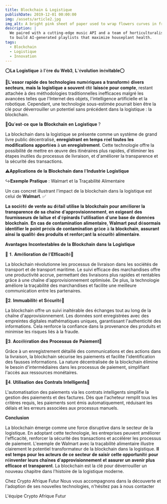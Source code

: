 ```yaml
---
title: Blockchain & Logistique
publishDate: 2019-12-01 00:00:00
img: /assets/article2.jpg
img_alt: A bright pink sheet of paper used to wrap flowers curves in front of rich blue background
description: |
  We paired with a cutting-edge music API and a team of horticulturalists
  to build AI-generated playlists that maximize houseplant health.
tags:
  - Blockchain
  - Logistique
  - Innovation
---
```


⭕𝐋𝐚 𝐋𝐨𝐠𝐢𝐬𝐭𝐢𝐪𝐮𝐞 à 𝐥'è𝐫𝐞 𝐝𝐮 𝐖𝐞𝐛𝟑, 𝐋'é𝐯𝐨𝐥𝐮𝐭𝐢𝐨𝐧 𝐢𝐧é𝐯𝐢𝐭𝐚𝐛𝐥𝐞⭕

📌𝐋'𝐞𝐬𝐬𝐨𝐫 𝐫𝐚𝐩𝐢𝐝𝐞 𝐝𝐞𝐬 𝐭𝐞𝐜𝐡𝐧𝐨𝐥𝐨𝐠𝐢𝐞𝐬 𝐧𝐮𝐦é𝐫𝐢𝐪𝐮𝐞𝐬 𝐚 𝐭𝐫𝐚𝐧𝐬𝐟𝐨𝐫𝐦é 𝐝𝐢𝐯𝐞𝐫𝐬 𝐬𝐞𝐜𝐭𝐞𝐮𝐫𝐬, 𝐦𝐚𝐢𝐬 𝐥𝐚 𝐥𝐨𝐠𝐢𝐬𝐭𝐢𝐪𝐮𝐞 𝐚 𝐬𝐨𝐮𝐯𝐞𝐧𝐭 é𝐭é 𝐥𝐚𝐢𝐬𝐬é𝐞 𝐩𝐨𝐮𝐫 𝐜𝐨𝐦𝐩𝐭𝐞, restant attachée à des méthodologies traditionnelles inefficaces malgré les avancées telles que l'Internet des objets, l'intelligence artificielle et la robotique. Cependant, une technologie sous-estimée pourrait bien être la clé pour déverrouiller un potentiel sans précédent dans la logistique : la blockchain.

📌𝐐𝐮'𝐞𝐬𝐭-𝐜𝐞 𝐪𝐮𝐞 𝐥𝐚 𝐁𝐥𝐨𝐜𝐤𝐜𝐡𝐚𝐢𝐧 𝐞𝐧 𝐋𝐨𝐠𝐢𝐬𝐭𝐢𝐪𝐮𝐞 ?

La blockchain dans la logistique se présente comme un système de grand livre public décentralisé, 𝐞𝐧𝐫𝐞𝐠𝐢𝐬𝐭𝐫𝐚𝐧𝐭 𝐞𝐧 𝐭𝐞𝐦𝐩𝐬 𝐫é𝐞𝐥 𝐭𝐨𝐮𝐭𝐞𝐬 𝐥𝐞𝐬 𝐦𝐨𝐝𝐢𝐟𝐢𝐜𝐚𝐭𝐢𝐨𝐧𝐬 𝐚𝐩𝐩𝐨𝐫𝐭é𝐞𝐬 à 𝐮𝐧 𝐞𝐧𝐫𝐞𝐠𝐢𝐬𝐭𝐫𝐞𝐦𝐞𝐧𝐭. Cette technologie offre la possibilité de mettre en œuvre des itinéraires plus rapides, d'éliminer les étapes inutiles du processus de livraison, et d'améliorer la transparence et la sécurité des transactions.

⚠️𝐀𝐩𝐩𝐥𝐢𝐜𝐚𝐭𝐢𝐨𝐧𝐬 𝐝𝐞 𝐥𝐚 𝐁𝐥𝐨𝐜𝐤𝐜𝐡𝐚𝐢𝐧 𝐝𝐚𝐧𝐬 𝐥'𝐈𝐧𝐝𝐮𝐬𝐭𝐫𝐢𝐞 𝐋𝐨𝐠𝐢𝐬𝐭𝐢𝐪𝐮𝐞

↪𝐄𝐱𝐞𝐦𝐩𝐥𝐞 𝐏𝐫𝐚𝐭𝐢𝐪𝐮𝐞 : Walmart et la Traçabilité Alimentaire

Un cas concret illustrant l'impact de la blockchain dans la logistique est celui de 𝐖𝐚𝐥𝐦𝐚𝐫𝐭. ✅

𝐋𝐚 𝐬𝐨𝐜𝐢é𝐭é 𝐝𝐞 𝐯𝐞𝐧𝐭𝐞 𝐚𝐮 𝐝é𝐭𝐚𝐢𝐥 𝐮𝐭𝐢𝐥𝐢𝐬𝐞 𝐥𝐚 𝐛𝐥𝐨𝐜𝐤𝐜𝐡𝐚𝐢𝐧 𝐩𝐨𝐮𝐫 𝐚𝐦é𝐥𝐢𝐨𝐫𝐞𝐫 𝐥𝐚 𝐭𝐫𝐚𝐧𝐬𝐩𝐚𝐫𝐞𝐧𝐜𝐞 𝐝𝐞 𝐬𝐚 𝐜𝐡𝐚î𝐧𝐞 𝐝'𝐚𝐩𝐩𝐫𝐨𝐯𝐢𝐬𝐢𝐨𝐧𝐧𝐞𝐦𝐞𝐧𝐭, 𝐞𝐧 𝐞𝐱𝐢𝐠𝐞𝐚𝐧𝐭 𝐝𝐞𝐬 𝐟𝐨𝐮𝐫𝐧𝐢𝐬𝐬𝐞𝐮𝐫𝐬 𝐝𝐞 𝐥𝐚𝐢𝐭𝐮𝐞 𝐞𝐭 𝐝'é𝐩𝐢𝐧𝐚𝐫𝐝𝐬 𝐥'𝐮𝐭𝐢𝐥𝐢𝐬𝐚𝐭𝐢𝐨𝐧 𝐝'𝐮𝐧𝐞 𝐛𝐚𝐬𝐞 𝐝𝐞 𝐝𝐨𝐧𝐧é𝐞𝐬 𝐛𝐥𝐨𝐜𝐤𝐜𝐡𝐚𝐢𝐧. 𝐄𝐧 𝐜𝐚𝐬 𝐝𝐞 𝐜𝐨𝐧𝐭𝐚𝐦𝐢𝐧𝐚𝐭𝐢𝐨𝐧 𝐚𝐥𝐢𝐦𝐞𝐧𝐭𝐚𝐢𝐫𝐞, 𝐖𝐚𝐥𝐦𝐚𝐫𝐭 𝐩𝐞𝐮𝐭 𝐝é𝐬𝐨𝐫𝐦𝐚𝐢𝐬 𝐢𝐝𝐞𝐧𝐭𝐢𝐟𝐢𝐞𝐫 𝐥𝐞 𝐩𝐨𝐢𝐧𝐭 𝐩𝐫é𝐜𝐢𝐬 𝐝𝐞 𝐜𝐨𝐧𝐭𝐚𝐦𝐢𝐧𝐚𝐭𝐢𝐨𝐧 𝐠𝐫â𝐜𝐞 à 𝐥𝐚 𝐛𝐥𝐨𝐜𝐤𝐜𝐡𝐚𝐢𝐧, 𝐚𝐬𝐬𝐮𝐫𝐚𝐧𝐭 𝐚𝐢𝐧𝐬𝐢 𝐥𝐚 𝐪𝐮𝐚𝐥𝐢𝐭é 𝐝𝐞𝐬 𝐩𝐫𝐨𝐝𝐮𝐢𝐭𝐬 𝐞𝐭 𝐫𝐞𝐧𝐟𝐨𝐫ç𝐚𝐧𝐭 𝐥𝐚 𝐬é𝐜𝐮𝐫𝐢𝐭é 𝐚𝐥𝐢𝐦𝐞𝐧𝐭𝐚𝐢𝐫𝐞.

𝐀𝐯𝐚𝐧𝐭𝐚𝐠𝐞𝐬 𝐈𝐧𝐜𝐨𝐧𝐭𝐞𝐬𝐭𝐚𝐛𝐥𝐞𝐬 𝐝𝐞 𝐥𝐚 𝐁𝐥𝐨𝐜𝐤𝐜𝐡𝐚𝐢𝐧 𝐝𝐚𝐧𝐬 𝐥𝐚 𝐋𝐨𝐠𝐢𝐬𝐭𝐢𝐪𝐮𝐞

📌 𝟏. 𝐀𝐦é𝐥𝐢𝐨𝐫𝐚𝐭𝐢𝐨𝐧 𝐝𝐞 𝐥'𝐄𝐟𝐟𝐢𝐜𝐚𝐜𝐢𝐭é🔰

La blockchain révolutionne les processus de livraison dans les sociétés de transport et de transport maritime. Le suivi efficace des marchandises offre une productivité accrue, permettant des livraisons plus rapides et rentables grâce à une chaîne d'approvisionnement optimisée. De plus, la technologie améliore la traçabilité des marchandises et facilite une meilleure communication entre les partenaires.

📌𝟐. 𝐈𝐦𝐦𝐮𝐚𝐛𝐢𝐥𝐢𝐭é 𝐞𝐭 𝐒é𝐜𝐮𝐫𝐢𝐭é🔰

La blockchain offre un suivi inaltérable des échanges tout au long de la chaîne d'approvisionnement. Les données sont enregistrées avec des empreintes digitales mathématiques uniques, garantissant l'authenticité des informations. Cela renforce la confiance dans la provenance des produits et minimise les risques liés à la fraude.

📌𝟑. 𝐀𝐜𝐜é𝐥é𝐫𝐚𝐭𝐢𝐨𝐧 𝐝𝐞𝐬 𝐏𝐫𝐨𝐜𝐞𝐬𝐬𝐮𝐬 𝐝𝐞 𝐏𝐚𝐢𝐞𝐦𝐞𝐧𝐭🔰

Grâce à un enregistrement détaillé des communications et des actions dans la livraison, la blockchain sécurise les paiements et facilite l'identification des fausses informations. La nature décentralisée de la blockchain élimine le besoin d'intermédiaires dans les processus de paiement, simplifiant l'accès aux ressources monétaires.

📌𝟒. 𝐔𝐭𝐢𝐥𝐢𝐬𝐚𝐭𝐢𝐨𝐧 𝐝𝐞𝐬 𝐂𝐨𝐧𝐭𝐫𝐚𝐭𝐬 𝐈𝐧𝐭𝐞𝐥𝐥𝐢𝐠𝐞𝐧𝐭𝐬🔰

L'automatisation des paiements via les contrats intelligents simplifie la gestion des paiements et des factures. Dès que l'acheteur remplit tous les critères requis, les paiements sont émis automatiquement, réduisant les délais et les erreurs associées aux processus manuels.

𝐂𝐨𝐧𝐜𝐥𝐮𝐬𝐢𝐨𝐧

La blockchain émerge comme une force disruptive dans le secteur de la logistique. En adoptant cette technologie, les entreprises peuvent améliorer l'efficacité, renforcer la sécurité des transactions et accélérer les processus de paiement. L'exemple de Walmart avec la traçabilité alimentaire illustre clairement le potentiel transformateur de la blockchain dans la logistique. 𝐈𝐥 𝐞𝐬𝐭 𝐭𝐞𝐦𝐩𝐬 𝐩𝐨𝐮𝐫 𝐥𝐞𝐬 𝐚𝐜𝐭𝐞𝐮𝐫𝐬 𝐝𝐞 𝐜𝐞 𝐬𝐞𝐜𝐭𝐞𝐮𝐫 𝐝𝐞 𝐬𝐚𝐢𝐬𝐢𝐫 𝐜𝐞𝐭𝐭𝐞 𝐨𝐩𝐩𝐨𝐫𝐭𝐮𝐧𝐢𝐭é 𝐩𝐨𝐮𝐫 𝐫é𝐢𝐧𝐯𝐞𝐧𝐭𝐞𝐫 𝐥𝐞𝐮𝐫𝐬 𝐜𝐡𝐚î𝐧𝐞𝐬 𝐝'𝐚𝐩𝐩𝐫𝐨𝐯𝐢𝐬𝐢𝐨𝐧𝐧𝐞𝐦𝐞𝐧𝐭 𝐞𝐭 𝐚𝐬𝐬𝐮𝐫𝐞𝐫 𝐮𝐧 𝐚𝐯𝐞𝐧𝐢𝐫 𝐩𝐥𝐮𝐬 𝐞𝐟𝐟𝐢𝐜𝐚𝐜𝐞 𝐞𝐭 𝐭𝐫𝐚𝐧𝐬𝐩𝐚𝐫𝐞𝐧𝐭. La blockchain est la clé pour déverrouiller un nouveau chapitre dans l'histoire de la logistique moderne.

Chez Crypto Afrique Futur Nous vous accompagnons dans la découverte et l'adoption de ses nouvelles technologies, n'hésitez pas à nous contacter

L'équipe Crypto Afrique Futur